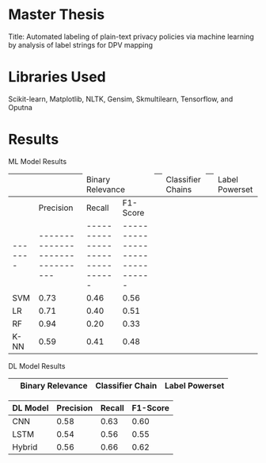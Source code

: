 # Master Thesis
Title: Automated labeling of plain-text privacy policies via machine learning by analysis of label strings for DPV mapping

# Libraries Used
Scikit-learn, Matplotlib, NLTK, Gensim, Skmultilearn, Tensorflow, and Oputna 

# Results 

ML Model Results

|       |<td colspan=3>Binary Relevance |<td colspan=3>Classifier Chains|<td colspan=3>Label Powerset   |
|-------|-------------------------------|-------------------------------|-------------------------------|
|       | Precision | Recall | F1-Score | Precision | Recall | F1-Score | Precision | Recall | F1-Score |
|-------|-------------------------------|-------------------------------|-------------------------------|
|  SVM  |    0.73   |  0.46  |   0.56   |    0.66   |  0.43  |   0.52   |    0.53   |  0.47  |   0.50   |
|  LR   |    0.71   |  0.40  |   0.51   |    0.60   |  0.46  |   0.52   |    0.61   |  0.47  |   0.53   |
|  RF   |    0.94   |  0.20  |   0.33   |    0.91   |  0.16  |   0.28   |    0.62   |  0.48  |   0.52   |
|  K-NN |    0.59   |  0.41  |   0.48   |    0.48   |  0.47  |   0.48   |    0.51   |  0.54  |   0.50   |

<table class="tg">
<thead>
  <tr>
    <th class="tg-0pky"></th>
    <th class="tg-0pky">Binary Relevance</th>
    <th class="tg-0pky">Classifier Chain</th>
    <th class="tg-0pky">Label Powerset</th>
  </tr>
</thead>
<tbody>

DL Model Results

| DL Model | Precision | Recall | F1-Score |
|----------|-----------|--------|----------|
| CNN      |   0.58    |  0.63  |   0.60   |
| LSTM     |   0.54    |  0.56  |   0.55   |
| Hybrid   |   0.56    |  0.66  |   0.62   |
